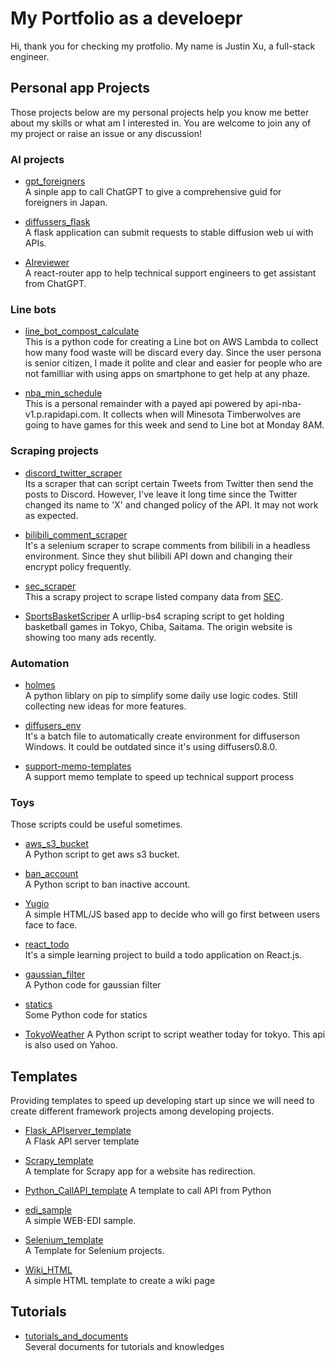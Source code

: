 # My Portfolio as a develoepr
Hi, thank you for checking my protfolio.
My name is Justin Xu, a full-stack engineer.

## Personal app Projects
Those projects below are my personal projects help you know me better about my skills or what am I interested in.
You are welcome to join any of my project or raise an issue or any discussion!
### AI projects
- [gpt_foreigners](https://github.com/pyxudev/gpt_foreigners)<br>
A sinple app to call ChatGPT to give a comprehensive guid for foreigners in Japan.

- [diffussers_flask](https://github.com/pyxudev/diffussers_flask)<br>
A flask application can submit requests to stable diffusion web ui with APIs.

- [AIreviewer](https://github.com/pyxudev/AIreviewer)<br>
A react-router app to help technical support engineers to get assistant from ChatGPT.

### Line bots
- [line_bot_compost_calculate](https://github.com/pyxudev/line_bot_compost_calculate)<br>
This is a python code for creating a Line bot on AWS Lambda to collect how many food waste will be discard every day.
Since the user persona is senior citizen, I made it polite and clear and easier for people who are not familliar with using apps on smartphone to get help at any phaze.

- [nba_min_schedule](https://github.com/pyxudev/nba_min_schedule)<br>
This is a personal remainder with a payed api powered by api-nba-v1.p.rapidapi.com.
It collects when will Minesota Timberwolves are going to have games for this week and send to Line bot at Monday 8AM.

### Scraping projects
- [discord_twitter_scraper](https://github.com/pyxudev/discord_twitter_scraper)<br>
Its a scraper that can script certain Tweets from Twitter then send the posts to Discord.
However, I've leave it long time since the Twitter changed its name to 'X' and changed policy of the API.
It may not work as expected.

- [bilibili_comment_scraper](https://github.com/pyxudev/bilibili_comment_scraper)<br>
It's a selenium scraper to scrape comments from bilibili in a headless environment.
Since they shut bilibili API down and changing their encrypt policy frequently.

- [sec_scraper](https://github.com/pyxudev/sec_scraper)<br>
This a scrapy project to scrape listed company data from [SEC](https://www.sec.gov/).

- [SportsBasketScriper](https://github.com/pyxudev/SportsBasketScriper)
A urllip-bs4 scraping script to get holding basketball games in Tokyo, Chiba, Saitama.
The origin website is showing too many ads recently.

### Automation
- [holmes](https://github.com/pyxudev/holmesxu)<br>
A python liblary on pip to simplify some daily use logic codes.
Still collecting new ideas for more features.

- [diffusers_env](https://github.com/pyxudev/diffusers_env)<br>
It's a batch file to automatically create environment for diffuserson Windows.
It could be outdated since it's using diffusers0.8.0.

- [support-memo-templates](https://github.com/pyxudev/support-memo-templates)<br>
A support memo template to speed up technical support process

### Toys
Those scripts could be useful sometimes.
- [aws_s3_bucket](https://github.com/pyxudev/aws_s3_bucket)<br>
A Python script to get aws s3 bucket.

- [ban_account](https://github.com/pyxudev/ban_account)<br>
A Python script to ban inactive account.

- [Yugio](https://github.com/pyxudev/Yugio.github.io)<br>
A simple HTML/JS based app to decide who will go first between users face to face.

- [react_todo](https://github.com/pyxudev/react_todo)<br>
It's a simple learning project to build a todo application on React.js.

- [gaussian_filter](https://github.com/pyxudev/gaussian_filter)<br>
A Python code for gaussian filter

- [statics](https://github.com/pyxudev/statics)<br>
Some Python code for statics

- [TokyoWeather](https://github.com/pyxudev/TokyoWeather)
A Python script to script weather today for tokyo.
This api is also used on Yahoo.

## Templates
Providing templates to speed up developing start up since we will need to create different framework projects among developing projects.

- [Flask_APIserver_template](https://github.com/pyxudev/Flask_APIserver_template)<br>
A Flask API server template

- [Scrapy_template](https://github.com/pyxudev/Scrapy_template)<br>
A template for Scrapy app for a website has redirection.
- [Python_CallAPI_template](https://github.com/pyxudev/Python_CallAPI_template)
A template to call API from Python

- [edi_sample](https://github.com/pyxudev/edi_sample)<br>
A simple WEB-EDI sample.

- [Selenium_template](https://github.com/pyxudev/Selenium_template)<br>
A Template for Selenium projects.

- [Wiki_HTML](https://github.com/pyxudev/Wiki_HTML)<br>
A simple HTML template to create a wiki page

## Tutorials
- [tutorials_and_documents](https://github.com/pyxudev/tutorials_and_documents)<br>
Several documents for tutorials and knowledges
